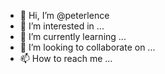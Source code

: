 - 👋 Hi, I’m @peterlence
- 👀 I’m interested in ...
- 🌱 I’m currently learning ...
- 💞️ I’m looking to collaborate on ...
- 📫 How to reach me ...

<!---
peterlence/peterlence is a ✨ special ✨ repository because its `README.md` (this file) appears on your GitHub profile.
You can click the Preview link to take a look at your changes.
--->
